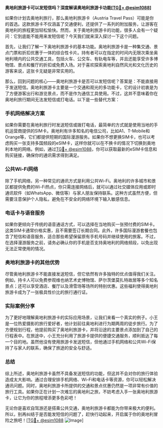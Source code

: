 **奥地利旅游卡可以发短信吗？深度解读奥地利旅游卡功能[[TG💪+ @esim1088](https://t.me/s/esim1088)]**

如果你计划去奥地利旅行，那么奥地利旅游卡（Austria Travel Pass）可能是你的首选。这款旅游卡不仅涵盖了交通便利，还提供了一系列的附加服务，让游客在奥地利的旅程更加轻松愉快。然而，关于奥地利旅游卡的功能，很多人会有一个疑问：它到底能不能用来发短信呢？今天我们就来深入探讨一下这个问题。

首先，让我们了解一下奥地利旅游卡的基本功能。奥地利旅游卡是一种集交通、景点门票和折扣优惠于一体的综合性卡片。持有者可以在指定的时间内无限次乘坐奥地利境内的公共交通工具，包括火车、公交车、有轨电车等，并且还能享受许多博物馆、景点和餐厅的折扣或免费入场。对于喜欢探索奥地利自然风光和文化历史的游客来说，这张卡无疑是非常实用的。

那么，回到问题的核心——奥地利旅游卡是否可以发短信呢？答案是：不能直接用于发送短信。奥地利旅游卡主要是一个交通和观光的多功能卡，它的设计初衷是为了方便游客出行和游览景点，而不是作为通信工具使用。不过，这并不意味着你在奥地利旅行期间无法发短信或打电话。以下是一些替代方案：

### 手机网络解决方案

如果你需要在奥地利旅行时发送短信或拨打电话，最简单的方式就是使用当地的手机运营商提供的SIM卡。奥地利有许多知名的电信公司，比如A1、T-Mobile和Orange等，它们都提供短期的国际漫游服务。如果你不想更换SIM卡，也可以考虑购买一张支持多国频段的eSIM卡，这样你就可以在不换卡的情况下切换到奥地利本地的网络。例如，通过[TG💪+ @esim1088](https://t.me/s/esim1088)，你可以获取最新的eSIM卡信息和购买链接，确保你的通讯需求得到满足。

### 公共Wi-Fi网络

除了手机网络，另一种常见的通讯方式是利用公共Wi-Fi。奥地利的许多城市和景区都提供免费的Wi-Fi热点，你只需连接网络后，就可以通过社交媒体应用或即时通讯软件（如WhatsApp、微信等）与家人朋友保持联系。这种方式虽然方便，但需要注意保护个人隐私，避免在不安全的网络环境下输入敏感信息。

### 电话卡与语音服务

如果你更倾向于传统的语音通话方式，可以选择在当地购买一张预付费的SIM卡。这类SIM卡通常价格实惠，且不需要签订长期合同。此外，许多国际漫游套餐也包含了短信和语音服务，适合那些希望保留原有手机号码并继续使用的旅客。不过，在选择漫游服务之前，请务必确认你的手机是否支持奥地利的网络频段，以免出现无法正常使用的情况。

### 奥地利旅游卡的其他优势

尽管奥地利旅游卡不能直接发送短信，但它依然有许多独特的优点值得我们关注。例如，持卡人可以免费参观维也纳艺术史博物馆、萨尔茨堡莫扎特故居等多个知名景点；还可以享受酒店、餐厅以及滑雪场等场所的特别优惠。这些福利使得奥地利旅游卡成为了一张极具性价比的旅行通行证。

### 实际案例分享

为了更好地理解奥地利旅游卡的实际应用场景，让我们来看一个真实的例子。小王是一位热爱摄影的旅行爱好者，他计划前往奥地利进行为期两周的徒步旅行。为了方便规划行程，他提前购买了奥地利旅游卡，并将沿途的主要景点添加到了自己的行程表中。在旅途中，小王充分利用了旅游卡提供的便捷交通服务，顺利抵达了每一个目的地。虽然他没有使用旅游卡发送短信，但他通过手机网络和公共Wi-Fi保持了与家人的联系，确保了旅途的安全与舒适。

### 总结

综上所述，奥地利旅游卡虽然不具备发送短信的功能，但这并不会对你的旅行体验造成太大影响。通过合理安排手机网络、Wi-Fi和电话卡等资源，你可以轻松解决通讯问题。同时，奥地利旅游卡所提供的交通和景点优惠仍然是一项非常有价值的旅行工具。如果你正在计划一次难忘的奥地利之旅，不妨考虑入手一张奥地利旅游卡，让它为你的旅程增添更多色彩吧！

无论你是喜欢自驾游还是搭乘公共交通，奥地利旅游卡都能为你带来极大的便利。所以，别再纠结于是否能发短信的问题了，赶快行动起来，开启属于你的奥地利冒险之旅吧！[[TG💪+ @esim1088](https://t.me/s/esim1088) ![Image](https://i.postimg.cc/4NQfJmqS/Snipaste-2025-05-13-00-14-12.png)]